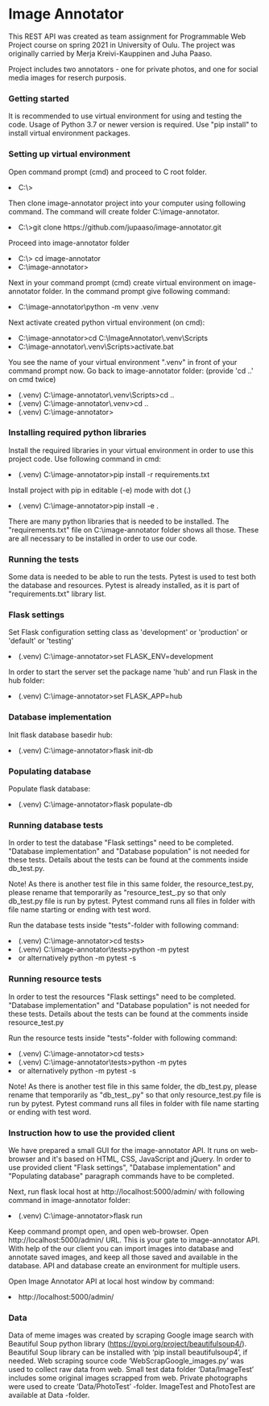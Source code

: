 # Image Annotator

This REST API was created as team assignment for Programmable Web Project course on spring 2021 in University of Oulu. The project was originally carried by Merja Kreivi-Kauppinen and Juha Paaso.

Project includes two annotators - one for private photos, and one for social media images for reserch purposis.

### Getting started

It is recommended to use virtual environment for using and testing the code. Usage of Python 3.7 or newer version is required. Use "pip install" to install virtual environment packages.

### Setting up virtual environment

Open command prompt (cmd) and proceed to C root folder. 
<li>   C:\> </li>

Then clone image-annotator project into your computer using following command. The command will create folder C:\image-annotator. 
<li>   C:\>git clone https://github.com/jupaaso/image-annotator.git
 
Proceed into image-annotator folder
<li>   C:\> cd image-annotator
<li>   C:\image-annotator> </code>
  
Next in your command prompt (cmd) create virtual environment on image-annotator folder. In the command prompt give following command: 
<li>  C:\image-annotator\python -m venv .venv 

Next activate created python virtual environment (on cmd):
<li>  C:\image-annotator>cd C:\ImageAnnotator\.venv\Scripts </li>
<li> 	C:\image-annotator\.venv\Scripts>activate.bat

You see the name of your virtual environment ".venv" in front of your command prompt now. Go back to image-annotator folder: (provide 'cd ..' on cmd twice)
<li>  (.venv) C:\image-annotator\.venv\Scripts>cd .. </li>
<li>	 (.venv) C:\image-annotator\.venv>cd .. </li>
<li>  (.venv) C:\image-annotator> </li>

### Installing required python libraries

Install the required libraries in your virtual environment in order to use this project code. Use following command in cmd:
<li>	 (.venv) C:\image-annotator>pip install -r requirements.txt

Install project with pip in editable (-e) mode with dot (.) 
<li>	 (.venv) C:\image-annotator>pip install -e .

There are many python libraries that is needed to be installed. The "requirements.txt" file on C:\image-annotator folder shows all those. These are all necessary to be installed in order to use our code. 

### Running the tests

Some data is needed to be able to run the tests. Pytest is used to test both the database and resources. Pytest is already installed, as it is part of "requirements.txt" library list.

### Flask settings

Set Flask configuration setting class as 'development' or 'production' or 'default' or 'testing'
<li>  (.venv) C:\image-annotator>set FLASK_ENV=development

In order to start the server set the package name 'hub' and run Flask in the hub folder:
<li>  (.venv) C:\image-annotator>set FLASK_APP=hub

### Database implementation

Init flask database basedir hub:
<li>  (.venv) C:\image-annotator>flask init-db

### Populating database

Populate flask database:
<li>	 (.venv) C:\image-annotator>flask populate-db

### Running database tests

In order to test the database "Flask settings" need to be completed. "Database implementation" and "Database population" is not needed for these tests. Details about the tests can be found at the comments inside db_test.py. 

Note! As there is another test file in this same folder, the resource_test.py, please rename that temporarily as "resource_test_.py so that only db_test.py file is run by pytest. Pytest command runs all files in folder with file name starting or ending with test word.

Run the database tests inside "tests"-folder with following command:
<li>  (.venv) C:\image-annotator>cd tests>
<li>  (.venv) C:\image-annotator\tests>python -m pytest
<li>                  or alternatively python -m pytest -s
 
### Running resource tests

In order to test the resources "Flask settings" need to be completed. "Database implementation" and "Database population" is not needed for these tests. Details about the tests can be found at the comments inside resource_test.py

Run the resource tests inside "tests"-folder with following command:
<li>  (.venv) C:\image-annotator>cd tests>
<li>  (.venv) C:\image-annotator\tests>python -m pytes
<li>                  or alternatively python -m pytest -s

Note! As there is another test file in this same folder, the db_test.py, please rename that temporarily as "db_test_.py" so that only resource_test.py file is run by pytest. Pytest command runs all files in folder with file name starting or ending with test word.

### Instruction how to use the provided client

We have prepared a small GUI for the image-annotator API. It runs on web-browser and it's based on HTML, CSS, JavaScript and jQuery. In order to use provided client "Flask settings", "Database implementation" and "Populating database" paragraph commands have to be completed. 

Next, run flask local host at http://localhost:5000/admin/ with following command in image-annotator folder:
<li>  (.venv) C:\image-annotator>flask run
 
Keep command prompt open, and open web-browser. Open http://localhost:5000/admin/ URL. This is your gate to image-annotator API. With help of the our client you can import images into database and annotate saved images, and keep all those saved and available in the database. API and database create an environment for multiple users.

Open Image Annotator API at local host window by command:
<li>	 http://localhost:5000/admin/ 

### Data

Data of meme images was created by scraping Google image search with Beautiful Soup python library (https://pypi.org/project/beautifulsoup4/). Beautiful Soup library can be installed with ‘pip install beautifulsoup4’, if needed. Web scraping source code ‘WebScrapGoogle_images.py’ was used to collect raw data from web. Small test data folder ‘Data/ImageTest’ includes some original images scrapped from web. Private photographs were used to create ‘Data/PhotoTest’ -folder. ImageTest and PhotoTest are available at Data -folder.
 
